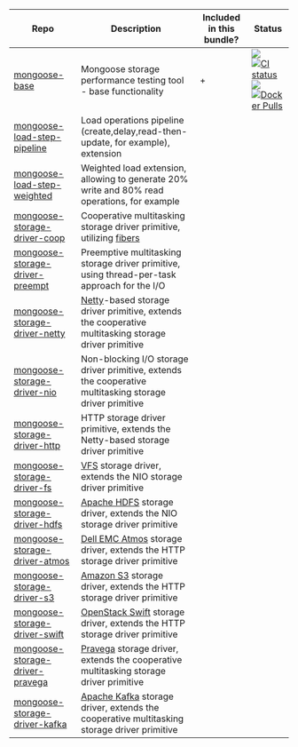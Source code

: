 
| Repo | Description | Included in this bundle? | Status |
|------|-------------|--------------------------|--------|
| [mongoose-base](https://github.com/emc-mongoose/mongoose-base) | Mongoose storage performance testing tool - base functionality | + | [![](https://img.shields.io/maven-metadata/v/http/central.maven.org/maven2/com/github/emc-mongoose/mongoose-base/maven-metadata.xml.svg)](http://central.maven.org/maven2/com/github/emc-mongoose/mongoose-base) <br/> [![CI status](https://gitlab.com/emc-mongoose/mongoose-base/badges/master/pipeline.svg)](https://gitlab.com/emc-mongoose/mongoose-base/commits/master) <br/> [![](https://img.shields.io/badge/Issue-Tracker-red.svg)](https://mongoose-issues.atlassian.net/projects/BASE) <br/> [![Docker Pulls](https://img.shields.io/docker/pulls/emcmongoose/mongoose-base.svg)](https://hub.docker.com/r/emcmongoose/mongoose-base/)
| [mongoose-load-step-pipeline](https://github.com/emc-mongoose/mongoose-load-step-pipeline) | Load operations pipeline (create,delay,read-then-update, for example), extension
| [mongoose-load-step-weighted](https://github.com/emc-mongoose/mongoose-load-step-weighted) | Weighted load extension, allowing to generate 20% write and 80% read operations, for example
| [mongoose-storage-driver-coop](https://github.com/emc-mongoose/mongoose-storage-driver-coop) | Cooperative multitasking storage driver primitive, utilizing [fibers](https://github.com/akurilov/fiber4j)
| [mongoose-storage-driver-preempt](https://github.com/emc-mongoose/mongoose-storage-driver-preempt) | Preemptive multitasking storage driver primitive, using thread-per-task approach for the I/O
| [mongoose-storage-driver-netty](https://github.com/emc-mongoose/mongoose-storage-driver-netty) | [Netty](https://netty.io/)-based storage driver primitive, extends the cooperative multitasking storage driver primitive
| [mongoose-storage-driver-nio](https://github.com/emc-mongoose/mongoose-storage-driver-nio) | Non-blocking I/O storage driver primitive, extends the cooperative multitasking storage driver primitive
| [mongoose-storage-driver-http](https://github.com/emc-mongoose/mongoose-storage-driver-http) | HTTP storage driver primitive, extends the Netty-based storage driver primitive
| [mongoose-storage-driver-fs](https://github.com/emc-mongoose/mongoose-storage-driver-fs) | [VFS](https://www.oreilly.com/library/view/understanding-the-linux/0596005652/ch12s01.html) storage driver, extends the NIO storage driver primitive
| [mongoose-storage-driver-hdfs](https://github.com/emc-mongoose/mongoose-storage-driver-hdfs) | [Apache HDFS](http://hadoop.apache.org/docs/stable/hadoop-project-dist/hadoop-hdfs/HdfsDesign.html) storage driver, extends the NIO storage driver primitive
| [mongoose-storage-driver-atmos](https://github.com/emc-mongoose/mongoose-storage-driver-atmos) | [Dell EMC Atmos](https://poland.emc.com/collateral/software/data-sheet/h5770-atmos-ds.pdf) storage driver, extends the HTTP storage driver primitive
| [mongoose-storage-driver-s3](https://github.com/emc-mongoose/mongoose-storage-driver-s3) | [Amazon S3](https://docs.aws.amazon.com/en_us/AmazonS3/latest/API/Welcome.html) storage driver, extends the HTTP storage driver primitive
| [mongoose-storage-driver-swift](https://github.com/emc-mongoose/mongoose-storage-driver-swift) | [OpenStack Swift](https://wiki.openstack.org/wiki/Swift) storage driver, extends the HTTP storage driver primitive
| [mongoose-storage-driver-pravega](https://github.com/emc-mongoose/mongoose-storage-driver-pravega) | [Pravega](http://pravega.io) storage driver, extends the cooperative multitasking storage driver primitive
| [mongoose-storage-driver-kafka](https://github.com/emc-mongoose/mongoose-storage-driver-kafka) | [Apache Kafka](https://kafka.apache.org/) storage driver, extends the cooperative multitasking storage driver primitive

